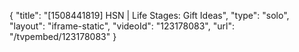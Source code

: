 {
    "title": "[1508441819] HSN | Life Stages: Gift Ideas",
    "type": "solo",
    "layout": "iframe-static",
    "videoId": "123178083",
    "url": "\/tvpembed\/123178083"
}